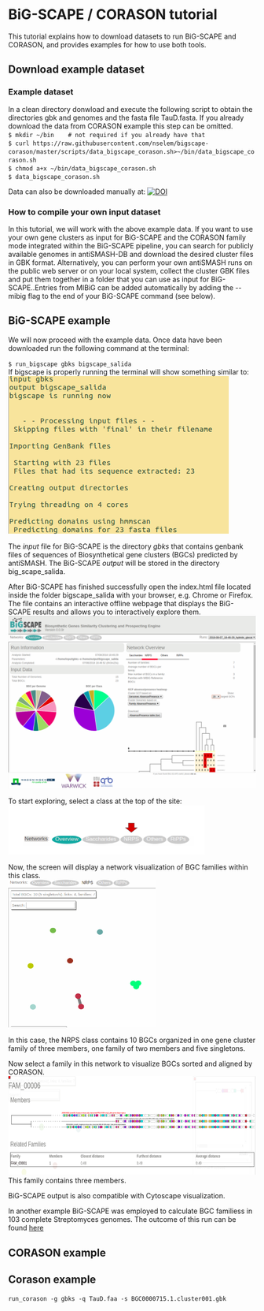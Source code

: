 # BiG-SCAPE / CORASON tutorial  
This tutorial explains how to download datasets to run BiG-SCAPE and CORASON, and provides examples for how to use both tools.  
  
## Download example dataset  
### Example dataset  
In a clean directory donwload and execute the following script to obtain the directories gbk and genomes and the fasta file TauD.fasta. If you already download the data from CORASON example this step can be omitted.   
`$ mkdir ~/bin    # not required if you already have that`  
`$ curl https://raw.githubusercontent.com/nselem/bigscape-corason/master/scripts/data_bigscape_corason.sh>~/bin/data_bigscape_corason.sh`    
`$ chmod a+x ~/bin/data_bigscape_corason.sh`    
`$ data_bigscape_corason.sh`    

Data can also be downloaded manually at: 
[![DOI](https://zenodo.org/badge/DOI/10.5281/zenodo.1340706.svg)](https://doi.org/10.5281/zenodo.1340706)  

### How to compile your own input dataset  
In this tutorial, we will work with the above example data. If you want to use your own gene clusters as input for BiG-SCAPE and the CORASON family mode integrated within the BiG-SCAPE pipeline, you can search for publicly available genomes in antiSMASH-DB and download the desired cluster files in GBK format. Alternatively, you can perform your own antiSMASH runs on the public web server or on your local system, collect the cluster GBK files and put them together in a folder that you can use as input for BiG-SCAPE..Entries from MIBiG can be added automatically by adding the --mibig flag to the end of your BiG-SCAPE command (see below).  

## BiG-SCAPE example  
We will now proceed with the example data. Once data have been downloaded run the following command at the terminal:  

`$ run_bigscape gbks bigscape_salida`  
 If bigscape is properly running the terminal will show something similar to:  
 ![bigscape example1.png](images/bigscape_example1.png)
 
The _input_ file for BiG-SCAPE is the directory _gbks_ that contains genbank files of sequences of Biosynthetical gene clusters (BGCs) predicted by antiSMASH. The BiG-SCAPE _output_  will be stored in the directory big_scape_salida.    

After BiG-SCAPE has finished successfully open the index.html file located inside the folder bigscape_salida with your browser, e.g. Chrome or Firefox. The file contains an interactive offline webpage that displays the BiG-SCAPE results and allows you to interactively explore them.  
![index](images/bigscape_example2.png)  

To start exploring, select a class at the top of the site:  
 <img src="images/bigscape_example3.png" alt="Select class" width="400" height="100"/> 
 
Now, the screen will display a network visualization of BGC families within this class.  
 <img src="images/bigscape_example4.png" alt="Chose family" width="300" height="300"/> 

In this case, the NRPS class contains 10 BGCs organized in one gene cluster family of three members, one family of two members and five singletons.  

Now select a family in this network to visualize BGCs sorted and aligned by CORASON.  
 <img src="images/bigscape_example5.png" alt="Corason" width="600" height="200"/> 
 This family contains three members.  


BiG-SCAPE output is also compatible with Cytoscape visualization.  


In another example BiG-SCAPE was employed to calculate BGC familiess in 103 complete Streptomyces genomes. The outcome of this run can be found [here](http://bioinformatics.nl/~xnava009/streptomyces_out/)  



## CORASON example 

## Corason example  
`run_corason -g gbks -q TauD.faa -s BGC0000715.1.cluster001.gbk`    
